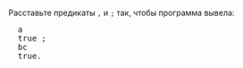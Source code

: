 Расставьте предикаты `,` и `;` так, чтобы программа вывела:

<pre class='hexlet–basics–output'>
  a
  true ;
  bc
  true.
</pre>
